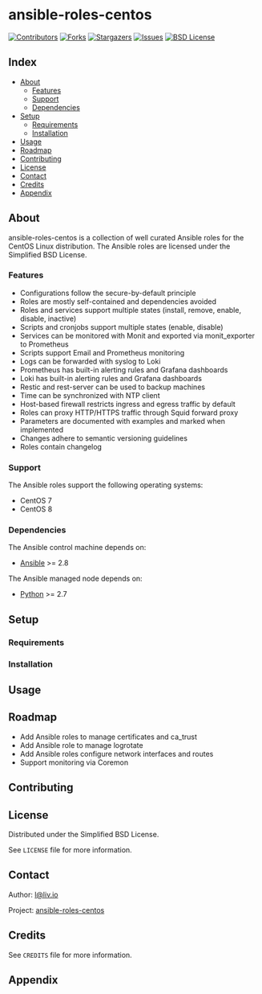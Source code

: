 # ansible-roles-centos

<!-- shields.io -->
[![Contributors][contributors-shield]][contributors-url]
[![Forks][forks-shield]][forks-url]
[![Stargazers][stars-shield]][stars-url]
[![Issues][issues-shield]][issues-url]
[![BSD License][license-shield]][license-url]

## Index

* [About](#about)
  * [Features](#features)
  * [Support](#support)
  * [Dependencies](#dependencies)
* [Setup](#setup)
  * [Requirements](#requirements)
  * [Installation](#installation)
* [Usage](#usage)
* [Roadmap](#roadmap)
* [Contributing](#contributing)
* [License](#license)
* [Contact](#contact)
* [Credits](#credits)
* [Appendix](#appendix)

## About

ansible-roles-centos is a collection of well curated Ansible roles for the CentOS Linux distribution. The Ansible roles are licensed under the Simplified BSD License.

### Features

* Configurations follow the secure-by-default principle
* Roles are mostly self-contained and dependencies avoided
* Roles and services support multiple states (install, remove, enable, disable, inactive)
* Scripts and cronjobs support multiple states (enable, disable)
* Services can be monitored with Monit and exported via monit_exporter to Prometheus
* Scripts support Email and Prometheus monitoring
* Logs can be forwarded with syslog to Loki
* Prometheus has built-in alerting rules and Grafana dashboards
* Loki has built-in alerting rules and Grafana dashboards
* Restic and rest-server can be used to backup machines
* Time can be synchronized with NTP client
* Host-based firewall restricts ingress and egress traffic by default
* Roles can proxy HTTP/HTTPS traffic through Squid forward proxy
* Parameters are documented with examples and marked when implemented
* Changes adhere to semantic versioning guidelines
* Roles contain changelog

### Support

The Ansible roles support the following operating systems:
* CentOS 7
* CentOS 8

### Dependencies

The Ansible control machine depends on:
* [Ansible](https://github.com/ansible/ansible) >= 2.8

The Ansible managed node depends on:
* [Python](https://github.com/python/cpython) >= 2.7

## Setup

### Requirements

### Installation

## Usage

## Roadmap

* Add Ansible roles to manage certificates and ca_trust
* Add Ansible role to manage logrotate
* Add Ansible roles configure network interfaces and routes
* Support monitoring via Coremon

## Contributing

## License

Distributed under the Simplified BSD License.

See `LICENSE` file for more information.

## Contact

Author: l@liv.io

Project: [ansible-roles-centos](https://github.com/liv-io/ansible-roles-centos)

## Credits

See `CREDITS` file for more information.

## Appendix

<!-- shields.io -->
[contributors-shield]: https://img.shields.io/github/contributors/liv-io/ansible-roles-centos.svg?style=flat
[contributors-url]: https://github.com/liv-io/ansible-roles-centos/graphs/contributors
[forks-shield]: https://img.shields.io/github/forks/liv-io/ansible-roles-centos.svg?style=flat
[forks-url]: https://github.com/liv-io/ansible-roles-centos/network/members
[stars-shield]: https://img.shields.io/github/stars/liv-io/ansible-roles-centos.svg?style=flat
[stars-url]: https://github.com/liv-io/ansible-roles-centos/stargazers
[issues-shield]: https://img.shields.io/github/issues/liv-io/ansible-roles-centos.svg?style=flat
[issues-url]: https://github.com/liv-io/ansible-roles-centos/issues
[license-shield]: https://img.shields.io/github/license/liv-io/ansible-roles-centos.svg?style=flat
[license-url]: https://github.com/liv-io/ansible-roles-centos/blob/master/LICENSE
